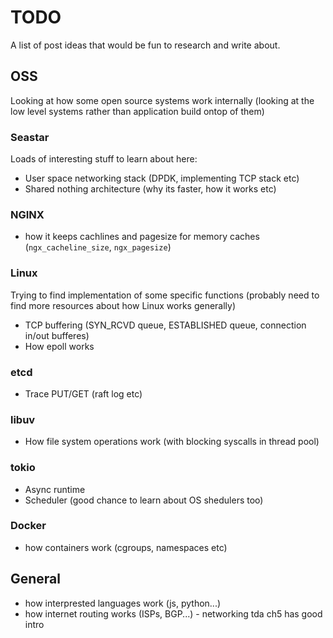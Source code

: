 # TODO
A list of post ideas that would be fun to research and write about.

## OSS
Looking at how some open source systems work internally (looking at the
low level systems rather than application build ontop of them)

### Seastar
Loads of interesting stuff to learn about here:
* User space networking stack (DPDK, implementing TCP stack etc)
* Shared nothing architecture (why its faster, how it works etc)

### NGINX
* how it keeps cachlines and pagesize for memory caches (`ngx_cacheline_size`, `ngx_pagesize`)

### Linux
Trying to find implementation of some specific functions (probably need to find
more resources about how Linux works generally)
* TCP buffering (SYN_RCVD queue, ESTABLISHED queue, connection in/out bufferes)
* How epoll works

### etcd
* Trace PUT/GET (raft log etc)

### libuv
* How file system operations work (with blocking syscalls in thread pool)

### tokio
* Async runtime
* Scheduler (good chance to learn about OS shedulers too)

### Docker
* how containers work (cgroups, namespaces etc)

## General
* how interprested languages work (js, python...)
* how internet routing works (ISPs, BGP...) - networking tda ch5 has good intro

